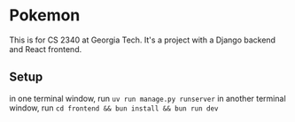 # Pokemon

This is for CS 2340 at Georgia Tech. It's a project with a Django backend and React frontend.

## Setup
in one terminal window, run `uv run manage.py runserver`
in another terminal window, run `cd frontend && bun install && bun run dev`
